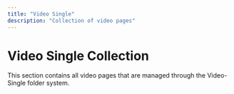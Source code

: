 ```yaml
---
title: "Video Single"
description: "Collection of video pages"
---
```


# Video Single Collection

This section contains all video pages that are managed through the Video-Single folder system.